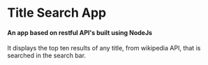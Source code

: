 <h1>Title Search App</h1>
<h4>An app based on restful API's built using NodeJs</h4>
<p>It displays the top ten results of any title, from wikipedia API, that is searched in the search bar.</p>
